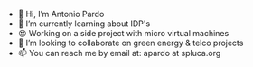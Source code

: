 - 👋 Hi, I’m Antonio Pardo
- 👀 I’m currently learning about IDP's
- 😍 Working on a side project with micro virtual machines
- 💞️ I’m looking to collaborate on green energy & telco projects
- 📫 You can reach me by email at: apardo at spluca.org

<!---
antpard/antpard is a ✨ special ✨ repository because its `README.md` (this file) appears on your GitHub profile.
You can click the Preview link to take a look at your changes.
--->
